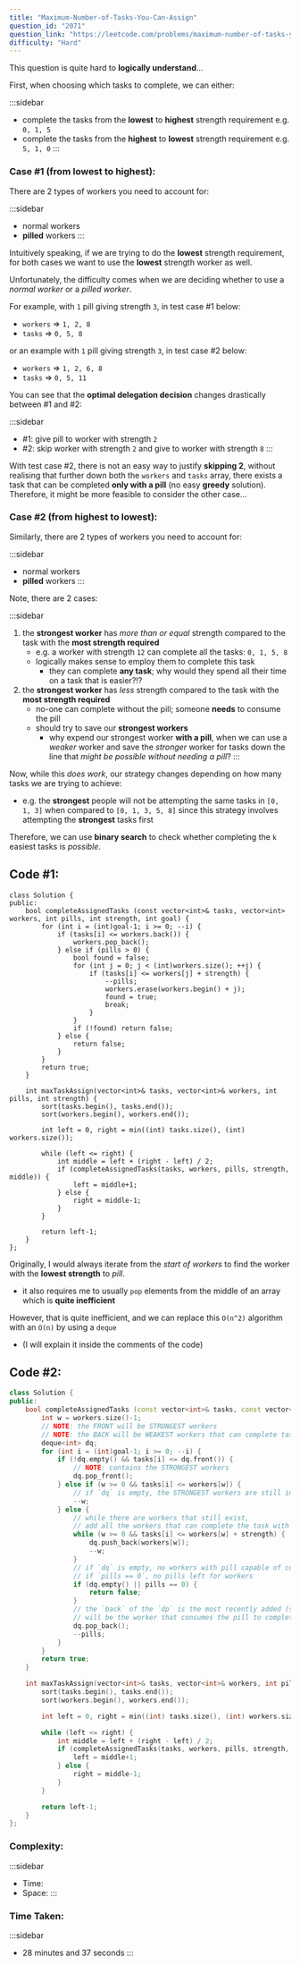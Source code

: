 ```yaml
---
title: "Maximum-Number-of-Tasks-You-Can-Assign"
question_id: "2071"
question_link: "https://leetcode.com/problems/maximum-number-of-tasks-you-can-assign/"
difficulty: "Hard"
---
```


This question is quite hard to **logically understand**...

First, when choosing which tasks to complete, we can either:

:::sidebar
- complete the tasks from the **lowest** to **highest** strength requirement e.g. `0, 1, 5`
- complete the tasks from the **highest** to **lowest** strength requirement e.g. `5, 1, 0`
:::

### Case #1 (from lowest to highest)<span>:</span>

There are 2 types of workers you need to account for:

:::sidebar
- normal workers
- **pilled** workers
:::

Intuitively speaking, if we are trying to do the **lowest** strength requirement,
for both cases we want to use the **lowest** strength worker as well.

Unfortunately, the difficulty comes when we are deciding whether to use a *normal worker* or a *pilled worker*.

For example, with `1` pill giving strength `3`, in test case #1 below:

- `workers` => `1, 2, 8`
- `tasks` => `0, 5, 8`

or an example with `1` pill giving strength `3`, in test case #2 below:

- `workers` => `1, 2, 6, 8`
- `tasks` => `0, 5, 11`

You can see that the **optimal delegation decision** changes drastically between #1 and #2:

:::sidebar
- #1: give pill to worker with strength `2`
- #2: skip worker with strength `2` and give to worker with strength `8`
:::

With test case #2, there is not an easy way to justify **skipping 2**, 
without realising that further down both the `workers` and `tasks` array,
there exists a task that can be completed **only with a pill** (no easy **greedy** solution).
Therefore, it might be more feasible to consider the other case...

### Case #2 (from highest to lowest)<span>:</span>

Similarly, there are 2 types of workers you need to account for:

:::sidebar
- normal workers
- **pilled** workers
:::

Note, there are 2 cases:

:::sidebar
1. the **strongest worker** has *more than or equal* strength compared to the task with the **most strength required**
    - e.g. a worker with strength `12` can complete all the tasks: `0, 1, 5, 8`
    - logically makes sense to employ them to complete this task 
        - they can complete **any task**; why would they spend all their time on a task that is easier?!?
2. the **strongest worker** has *less* strength compared to the task with the **most strength required**
    - no-one can complete without the pill; someone **needs** to consume the pill
    - should try to save our **strongest workers** 
        - why expend our strongest worker **with a pill**, when we can use a *weaker* worker and save the *stronger* worker for tasks down the line that *might be possible without needing a pill*?
:::

Now, while this *does work*, our strategy changes depending on how many tasks we are trying to achieve:
- e.g. the **strongest** people will not be attempting the same tasks in `[0, 1, 3]` when compared to `[0, 1, 3, 5, 8]` since this strategy involves attempting the **strongest** tasks first

Therefore, we can use **binary search** to check whether completing the `k` easiest tasks is *possible*.

## Code #1<span>:</span>

```{.cpp}
class Solution {
public:
    bool completeAssignedTasks (const vector<int>& tasks, vector<int> workers, int pills, int strength, int goal) {
        for (int i = (int)goal-1; i >= 0; --i) {
            if (tasks[i] <= workers.back()) {
                workers.pop_back();
            } else if (pills > 0) {
                bool found = false;
                for (int j = 0; j < (int)workers.size(); ++j) {
                    if (tasks[i] <= workers[j] + strength) {
                        --pills;
                        workers.erase(workers.begin() + j);
                        found = true;
                        break;
                    }
                }
                if (!found) return false;
            } else {
                return false;
            }
        }
        return true;
    }

    int maxTaskAssign(vector<int>& tasks, vector<int>& workers, int pills, int strength) {
        sort(tasks.begin(), tasks.end());
        sort(workers.begin(), workers.end());

        int left = 0, right = min((int) tasks.size(), (int) workers.size());

        while (left <= right) {
            int middle = left + (right - left) / 2;
            if (completeAssignedTasks(tasks, workers, pills, strength, middle)) {
                left = middle+1;
            } else {
                right = middle-1;
            }
        }

        return left-1;
    }
};
```

Originally, I would always iterate from the *start of workers* to find the worker with the **lowest strength** to *pill*.
- it also requires me to usually `pop` elements from the middle of an array which is **quite inefficient**

However, that is quite inefficient, and we can replace this `O(n^2)` algorithm with an `O(n)` by using a `deque`
- (I will explain it inside the comments of the code)

## Code #2<span>:</span>

```cpp
class Solution {
public:
    bool completeAssignedTasks (const vector<int>& tasks, const vector<int>& workers, int pills, int strength, int goal) {
        int w = workers.size()-1;
        // NOTE: the FRONT will be STRONGEST workers
        // NOTE: the BACK will be WEAKEST workers that can complete tasks with the PILL
        deque<int> dq; 
        for (int i = (int)goal-1; i >= 0; --i) {
            if (!dq.empty() && tasks[i] <= dq.front()) {
                // NOTE: contains the STRONGEST workers
                dq.pop_front();
            } else if (w >= 0 && tasks[i] <= workers[w]) {
                // if `dq` is empty, the STRONGEST workers are still in the `workers` array
                --w;
            } else {
                // while there are workers that still exist,
                // add all the workers that can complete the task with the pill
                while (w >= 0 && tasks[i] <= workers[w] + strength) {
                    dq.push_back(workers[w]);
                    --w;
                }
                // if `dq` is empty, no workers with pill capable of completing the task
                // if `pills == 0`, no pills left for workers
                if (dq.empty() || pills == 0) {
                    return false;
                }
                // the `back` of the `dp` is the most recently added (smallest)
                // will be the worker that consumes the pill to complete the task
                dq.pop_back();
                --pills;
            } 
        }
        return true;
    }

    int maxTaskAssign(vector<int>& tasks, vector<int>& workers, int pills, int strength) {
        sort(tasks.begin(), tasks.end());
        sort(workers.begin(), workers.end());

        int left = 0, right = min((int) tasks.size(), (int) workers.size());

        while (left <= right) {
            int middle = left + (right - left) / 2;
            if (completeAssignedTasks(tasks, workers, pills, strength, middle)) {
                left = middle+1;
            } else {
                right = middle-1;
            }
        }

        return left-1;
    }
};
```

### Complexity<span>:</span>

:::sidebar
- Time:
- Space:
:::

### Time Taken<span>:</span>

:::sidebar
- 28 minutes and 37 seconds
:::
